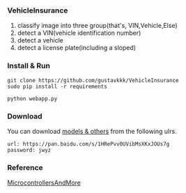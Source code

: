 ### VehicleInsurance
  1. classify image into three group(that's, VIN,Vehicle,Else)
  2. detect a VIN(vehicle identification number)
  3. detect a vehicle
  4. detect a license plate(including a sloped)
### Install & Run
    git clone https://github.com/gustavkkk/VehicleInsurance
    sudo pip install -r requirements
    
    python webapp.py

### Download
  You can download [models & others](https://pan.baidu.com/s/1HRePvv0UVibMsXKxJOUs7g) from the following ulrs.
    
    url: https://pan.baidu.com/s/1HRePvv0UVibMsXKxJOUs7g
    password: jwyz
    
### Reference
  [MicrocontrollersAndMore](https://github.com/MicrocontrollersAndMore/OpenCV_3_License_Plate_Recognition_Python)
